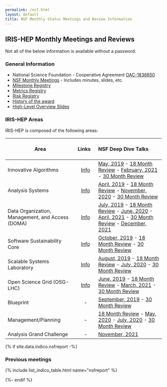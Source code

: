 ```yaml
---
permalink: /nsf.html
layout: default
title: NSF Monthly Status Meetings and Review Information
---
```

## IRIS-HEP Monthly Meetings and Reviews

Not all of the below information is available without a password.

### General Information

* National Science Foundation - Cooperative Agreement [OAC-1836650](https://www.nsf.gov/awardsearch/showAward?AWD_ID=1836650)
* [NSF Monthly Meetings](https://indico.cern.ch/category/11204/) - Includes minutes, slides, etc.
* [Milestone Registry](https://view.monday.com/961739797-a12769f13af02d67084ed68776b46030?r=use1)
* [Metrics Registry](https://view.monday.com/1027216437-fa6e944f24346584b298c33012f72c3e?r=use1)
* [Risk Registry](https://docs.google.com/spreadsheets/d/1VE5ynlTdwu1qmDqD5PpFmZg-axwj8RkQptLQd8gO4BE/edit?usp=sharing)
* [History of the award](about/overview)
* [High-Level Overview Slides](https://docs.google.com/presentation/d/1FOkTKZbzyEPAzhZ5TNaxB3Gkqs1VzzS9CNXdNuJhx9Y/edit#slide=id.g450ed9a7a4_0_5)

### IRIS-HEP Areas
IRIS-HEP is composed of the following areas:

| Area | &nbsp; &nbsp; &nbsp; Links &nbsp; &nbsp; &nbsp;| NSF Deep Dive Talks |
| ---- | :-------------: | :----- |
| Innovative Algorithms | [Info](ia) | [May, 2019](https://indico.cern.ch/event/818460/contributions/3418066/attachments/1840620/3022159/InnovativeAlgorithms_May_2019_3.pdf) - [18 Month Review](https://indico.cern.ch/event/855317/contributions/3671710/attachments/1991811/3327873/IA_Feb27_v4.pdf) - [February, 2021](https://indico.cern.ch/event/1004475/contributions/4225574/attachments/2188164/3697577/IRIS-HEP_NSF-210210.pptx-2.pdf) - [30 Month Review](https://youtu.be/V8Ftt1L9f2I) |
| Analysis Systems | [Info](as) | [April, 2019](https://indico.cern.ch/event/809187/contributions/3371163/attachments/1827920/2992539/IRIS_AS_overview_for_NSF-5.pdf) - [18 Month Review](https://indico.cern.ch/event/855317/contributions/3671707/attachments/1992231/3327117/IRIS-HEP-AS-NSF-Review-02-17-2020-v2.pdf) - [November, 2020](https://indico.cern.ch/event/976589/contributions/4112981/attachments/2145978/3617153/IRIS-HEP-Analysis-Systems-Deep-Dive-Nov-2020.pdf) - [30 Month Review](https://youtu.be/nDpk0tYOVlc) |
| Data Organization, Management, and Access (DOMA) | [Info](doma) | [July, 2019](https://indico.cern.ch/event/834056/contributions/3495279/attachments/1877464/3092137/IRIS-HEP-DOMA-NSF.pdf) - [18 Month Review](https://indico.cern.ch/event/855317/contributions/3671708/attachments/1991549/3327109/Focus_Area_-_DOMA_Overview_-_v2.pdf) - [June, 2020](https://indico.cern.ch/event/930393/contributions/3910859/attachments/2059248/3462351/DOMA_-_NSF_Update.pdf) - [April, 2021](https://indico.cern.ch/event/1004477/contributions/4320595/attachments/2226518/3771549/DOMA%20-%20NSF%20Update%20-%20April%202021.pdf) - [30 Month Review](https://youtu.be/ySn0m2sTdRw) - [December, 2021](https://indico.cern.ch/event/1105155/contributions/4654560/attachments/2366266/4040596/DOMA%20-%20NSF%20-%20Deep%20Dive%20-%20December%202021.pdf) |
| Software Sustainability Core | [Info](ssc) | [October, 2019](https://indico.cern.ch/event/846091/contributions/3553452/attachments/1921731/3179258/IRIS-HEP_NSF_SSC_9Oct_2019.pdf) - [18 Month Review](https://indico.cern.ch/event/855317/contributions/3671712/attachments/1992118/3328544/Final_Malik_SSC_NSF_Feb_2020.pdf) - [30 Month Review](https://youtu.be/vKoqLs4Kd-Y) |
| Scalable Systems Laboratory | [Info](ssl) | [August, 2019](https://indico.cern.ch/event/839481/contributions/3521577/attachments/1893314/3122869/2019.08.14_IRIS-HEP_SSL_for_NSF.pdf) - [18 Month Review](https://indico.cern.ch/event/855317/contributions/3671711/attachments/1992054/3321846/2020-nsf-ref-ssl-v1.pptx.pdf) - [July, 2020](https://indico.cern.ch/event/938625/contributions/3943457/attachments/2074581/3483390/2020.07.15_SSL_Y3_Deep_Dive_for_NSF.pdf) - [30 Month Review](https://youtu.be/IN8-3Y6SG0Y) |
| Open Science Grid (OSG-LHC) | [Info](osglhc) | [June, 2019](https://indico.cern.ch/event/820235/contributions/3428170/attachments/1861231/3058984/OSG-LHCforNSFJune12th2019.pdf) - [18 Month Review](https://indico.cern.ch/event/855317/contributions/3671709/attachments/1992228/3325449/osg-lhc.pdf) - [March, 2021](https://indico.cern.ch/event/1004476/contributions/4263554/attachments/2205659/3732176/OSG-LHCforNSFMarch10th2021.pdf) - [30 Month Review](https://youtu.be/zOXr0TLmaN0) |
| Blueprint | - | [September, 2019](https://indico.cern.ch/event/846090/contributions/3553448/attachments/1910668/3158862/NSF_Area_Report-Blueprint_Activity.pdf) - [30 Month Review](https://youtu.be/cM5-1ykUeOQ) |
| Management/Planning | - | [18 Month Review](https://indico.cern.ch/event/855317/contributions/3671702/attachments/1992234/3327748/IRIS-HEP-18-Month-Overview-v2.pdf) - [May, 2020](https://indico.cern.ch/event/918410/contributions/3862357/attachments/2037255/3411333/IRIS-HEP_Fellows_and_PEP_Planning_NSF_Meeting_13-May-2020_.pdf) - [July, 2020](https://indico.cern.ch/event/938625/contributions/3947250/attachments/2074844/3483882/IRIS-HEP-July2020-NSF-Meeting.pdf) - [30 Month Review](https://youtu.be/rGGHr4euXFg) |
| Analysis Grand Challenge | - | [November, 2021](https://indico.cern.ch/event/1072896/contributions/4520882/attachments/2348094/4004513/20211117_AGC_deep_dive.pdf) |

{% if site.data.indico.nsfreport -%}
### Previous meetings

{% include list_indico_table.html name="nsfreport" %}

{%- endif %}
